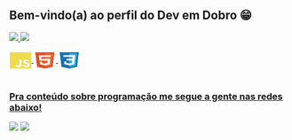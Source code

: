 ## Bem-vindo(a) ao perfil do Dev em Dobro 😁

 <div>
   <a href="https://github.com/manu-santos7">
   <img height="180em" src="https://github-readme-stats.vercel.app/api?username=manu-santos7&show_icons=true&theme=ambient_gradient&include_all_commits=true&count_private=true"/>
   <img height="180em" src="https://github-readme-stats.vercel.app/api/top-langs/?username=manu-santos7&layout=compact&langs_count=6&theme=ambient_gradient"/>
</div>
    
<div style="display: inline_block"><br>
  <img align="center" alt="Js" height="30" width="40" src="https://raw.githubusercontent.com/devicons/devicon/master/icons/javascript/javascript-plain.svg">
  <img align="center" alt="HTML" height="30" width="40" src="https://raw.githubusercontent.com/devicons/devicon/master/icons/html5/html5-original.svg">
  <img align="center" alt="CSS" height="30" width="40" src="https://raw.githubusercontent.com/devicons/devicon/master/icons/css3/css3-original.svg">
</div>
 
<br>
 
### Pra conteúdo sobre programação me segue a gente nas redes abaixo!
 
<div> 
  <a href = "mailto:manu7.estudante@gmail.com"><img src="https://img.shields.io/badge/-Gmail-%23333?style=for-the-badge&logo=gmail&logoColor=white" target="_blank"></a>
  <a href="https://www.linkedin.com/in/emanuel-santos-313963234/" target="_blank"><img src="https://img.shields.io/badge/-LinkedIn-%230077B5?style=for-the-badge&logo=linkedin&logoColor=white" target="_blank"></a>
</div>
